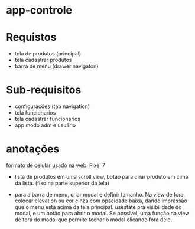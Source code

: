 # app-controle
 
# Requistos

* tela de produtos (principal)
* tela cadastrar produtos
* barra de menu (drawer navigaton)

# Sub-requisitos

* configurações (tab navigation)
* tela funcionarios
* tela cadastrar funcionarios
* app modo adm e usuário

# anotações 

formato de celular usado na web: Pixel 7

- lista de produtos em uma scroll view, botão para criar produto em cima da lista. (fixo na parte superior da tela)

- para a barra de menu, criar modal e definir tamanho. Na view de fora, colocar elevation ou cor cinza com opacidade baixa, dando impressão que o menu está acima da tela principal. usestate pra visibilidade do modal, e um botão para abrir o modal. Se possível, uma função na view de fora do modal que permite fechar o modal clicando fora dele.

